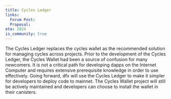 ```yaml
---
title: Cycles Ledger
links:
  Forum Post:
  Proposal:
eta: 2024
is_community: true
---
```


The Cycles Ledger replaces the cycles wallet as the recommended solution for managing cycles across projects. Prior to
the development of the Cycles Ledger, the Cycles Wallet had been a source of confusion for many newcomers. It is not a
critical path for developing dapps on the Internet Computer and requires extensive prerequisite knowledge in order to
use effectively. Going forward, dfx will use the Cycles Ledger to make it simpler for developers to deploy code to
mainnet. The Cycles Wallet project will still be actively maintained and developers can choose to install the wallet in
their canisters.
